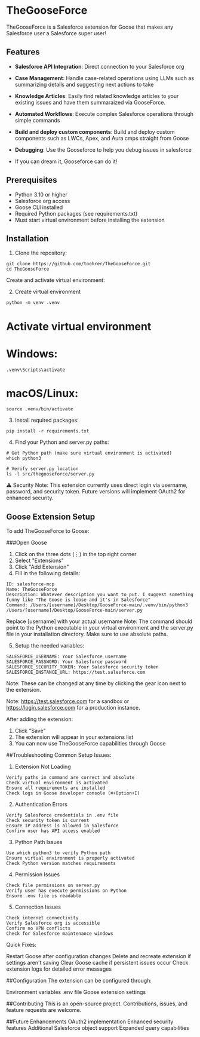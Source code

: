 # TheGooseForce
TheGooseForce is a Salesforce extension for Goose that makes any Salesforce user a Salesforce super user! 

## Features
- **Salesforce API Integration**: Direct connection to your Salesforce org
- **Case Management**: Handle case-related operations using LLMs such as summarizing details and suggesting next actions to take
- **Knowledge Articles**: Easily find related knowledge articles to your existing issues and have them summaraized via GooseForce.
- **Automated Workflows**: Execute complex Salesforce operations through simple commands
- **Build and deploy custom components**: Build and deploy custom components such as LWCs, Apex, and Aura cmps straight from Goose
- **Debugging**: Use the Gooseforce to help you debug issues in salesforce

- If you can dream it, Gooseforce can do it! 

## Prerequisites
- Python 3.10 or higher
- Salesforce org access
- Goose CLI installed
- Required Python packages (see requirements.txt)
- Must start virtual environment before installing the extension

## Installation

1. Clone the repository:
```
git clone https://github.com/tnohrer/TheGooseForce.git
cd TheGooseForce
```

Create and activate virtual environment:

2. Create virtual environment
```
python -m venv .venv
```

# Activate virtual environment
# Windows:
```
.venv\Scripts\activate
```
# macOS/Linux:
```
source .venv/bin/activate
```
3. Install required packages:

```
pip install -r requirements.txt
```
4. Find your Python and server.py paths:

```
# Get Python path (make sure virtual environment is activated)
which python3

# Verify server.py location
ls -l src/thegooseforce/server.py
```


⚠️ Security Note: This extension currently uses direct login via username, password, and security token. Future versions will implement OAuth2 for enhanced security.

## Goose Extension Setup
To add TheGooseForce to Goose:

###Open Goose
1. Click on the three dots (⋮) in the top right corner
2. Select "Extensions"
3. Click "Add Extension"
4. Fill in the following details:
```
ID: salesforce-mcp
Name: TheGooseForce
Description: Whatever description you want to put. I suggest something funny like "The Goose is loose and it's in Salesforce"
Command: /Users/[username]/Desktop/GooseForce-main/.venv/bin/python3 /Users/[username]/Desktop/GooseForce-main/server.py
```
Replace [username] with your actual username
Note: The command should point to the Python executable in your virtual environment and the server.py file in your installation directory. Make sure to use absolute paths.

5. Setup the needed variables:

```
SALESFORCE_USERNAME: Your Salesforce username
SALESFORCE_PASSWORD: Your Salesforce password
SALESFORCE_SECURITY_TOKEN: Your Salesforce security token
SALESFORCE_INSTANCE_URL: https://test.salesforce.com 
```
Note: These can be changed at any time by clicking the gear icon next to the extension. 

Note: https://test.salesforce.com for a sandbox or https://login.salesforce.com for a production instance. 

After adding the extension:

1. Click "Save"
2. The extension will appear in your extensions list
3. You can now use TheGooseForce capabilities through Goose


##Troubleshooting
Common Setup Issues:

1. Extension Not Loading

```
Verify paths in command are correct and absolute
Check virtual environment is activated
Ensure all requirements are installed
Check logs in Goose developer console (⌘+Option+I)
```

2. Authentication Errors

```
Verify Salesforce credentials in .env file
Check security token is current
Ensure IP address is allowed in Salesforce
Confirm user has API access enabled
```
3. Python Path Issues

```
Use which python3 to verify Python path
Ensure virtual environment is properly activated
Check Python version matches requirements
```
4. Permission Issues

```
Check file permissions on server.py
Verify user has execute permissions on Python
Ensure .env file is readable
```

5. Connection Issues

```
Check internet connectivity
Verify Salesforce org is accessible
Confirm no VPN conflicts
Check for Salesforce maintenance windows
```

Quick Fixes:

Restart Goose after configuration changes
Delete and recreate extension if settings aren't saving
Clear Goose cache if persistent issues occur
Check extension logs for detailed error messages

##Configuration
The extension can be configured through:

Environment variables
.env file
Goose extension settings


##Contributing
This is an open-source project. Contributions, issues, and feature requests are welcome.



##Future Enhancements
OAuth2 implementation
Enhanced security features
Additional Salesforce object support
Expanded query capabilities

